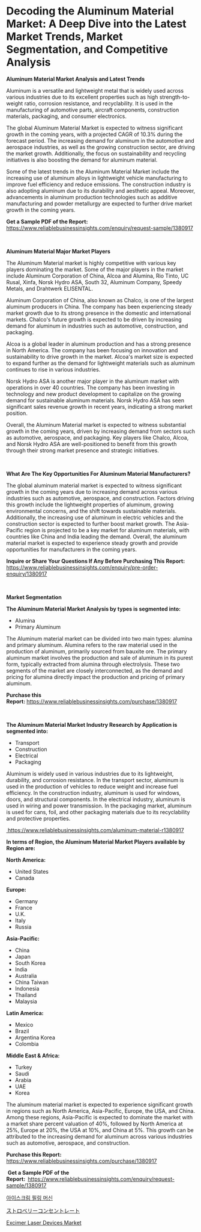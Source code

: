 <p><h1>Decoding the Aluminum Material Market: A Deep Dive into the Latest Market Trends, Market Segmentation, and Competitive Analysis</h1></p><p><strong>Aluminum Material Market Analysis and Latest Trends</strong></p>
<p><p>Aluminum is a versatile and lightweight metal that is widely used across various industries due to its excellent properties such as high strength-to-weight ratio, corrosion resistance, and recyclability. It is used in the manufacturing of automotive parts, aircraft components, construction materials, packaging, and consumer electronics.</p><p>The global Aluminum Material Market is expected to witness significant growth in the coming years, with a projected CAGR of 10.3% during the forecast period. The increasing demand for aluminum in the automotive and aerospace industries, as well as the growing construction sector, are driving the market growth. Additionally, the focus on sustainability and recycling initiatives is also boosting the demand for aluminum material.</p><p>Some of the latest trends in the Aluminum Material Market include the increasing use of aluminum alloys in lightweight vehicle manufacturing to improve fuel efficiency and reduce emissions. The construction industry is also adopting aluminum due to its durability and aesthetic appeal. Moreover, advancements in aluminum production technologies such as additive manufacturing and powder metallurgy are expected to further drive market growth in the coming years.</p></p>
<p><strong>Get a Sample PDF of the Report:&nbsp;</strong> <a href="https://www.reliablebusinessinsights.com/enquiry/request-sample/1380917">https://www.reliablebusinessinsights.com/enquiry/request-sample/1380917</a></p>
<p>&nbsp;</p>
<p><strong>Aluminum Material Major Market Players</strong></p>
<p><p>The Aluminum Material market is highly competitive with various key players dominating the market. Some of the major players in the market include Aluminum Corporation of China, Alcoa and Alumina, Rio Tinto, UC Rusal, Xinfa, Norsk Hydro ASA, South 32, Aluminum Company, Speedy Metals, and Drahtwerk ELISENTAL.</p><p>Aluminum Corporation of China, also known as Chalco, is one of the largest aluminum producers in China. The company has been experiencing steady market growth due to its strong presence in the domestic and international markets. Chalco's future growth is expected to be driven by increasing demand for aluminum in industries such as automotive, construction, and packaging.</p><p>Alcoa is a global leader in aluminum production and has a strong presence in North America. The company has been focusing on innovation and sustainability to drive growth in the market. Alcoa's market size is expected to expand further as the demand for lightweight materials such as aluminum continues to rise in various industries.</p><p>Norsk Hydro ASA is another major player in the aluminum market with operations in over 40 countries. The company has been investing in technology and new product development to capitalize on the growing demand for sustainable aluminum materials. Norsk Hydro ASA has seen significant sales revenue growth in recent years, indicating a strong market position.</p><p>Overall, the Aluminum Material market is expected to witness substantial growth in the coming years, driven by increasing demand from sectors such as automotive, aerospace, and packaging. Key players like Chalco, Alcoa, and Norsk Hydro ASA are well-positioned to benefit from this growth through their strong market presence and strategic initiatives.</p></p>
<p>&nbsp;</p>
<p><strong>What Are The Key Opportunities For Aluminum Material Manufacturers?</strong></p>
<p><p>The global aluminum material market is expected to witness significant growth in the coming years due to increasing demand across various industries such as automotive, aerospace, and construction. Factors driving this growth include the lightweight properties of aluminum, growing environmental concerns, and the shift towards sustainable materials. Additionally, the increasing use of aluminum in electric vehicles and the construction sector is expected to further boost market growth. The Asia-Pacific region is projected to be a key market for aluminum materials, with countries like China and India leading the demand. Overall, the aluminum material market is expected to experience steady growth and provide opportunities for manufacturers in the coming years.</p></p>
<p><strong>Inquire or Share Your Questions If Any Before Purchasing This Report:</strong> <a href="https://www.reliablebusinessinsights.com/enquiry/pre-order-enquiry/1380917">https://www.reliablebusinessinsights.com/enquiry/pre-order-enquiry/1380917</a></p>
<p>&nbsp;</p>
<p><strong>Market Segmentation</strong></p>
<p><strong>The Aluminum Material Market Analysis by types is segmented into:</strong></p>
<p><ul><li>Alumina</li><li>Primary Aluminum</li></ul></p>
<p><p>The Aluminum material market can be divided into two main types: alumina and primary aluminum. Alumina refers to the raw material used in the production of aluminum, primarily sourced from bauxite ore. The primary aluminum market involves the production and sale of aluminum in its purest form, typically extracted from alumina through electrolysis. These two segments of the market are closely interconnected, as the demand and pricing for alumina directly impact the production and pricing of primary aluminum.</p></p>
<p><strong>Purchase this Report:&nbsp;</strong><a href="https://www.reliablebusinessinsights.com/purchase/1380917">https://www.reliablebusinessinsights.com/purchase/1380917</a></p>
<p>&nbsp;</p>
<p><strong>The Aluminum Material Market Industry Research by Application is segmented into:</strong></p>
<p><ul><li>Transport</li><li>Construction</li><li>Electrical</li><li>Packaging</li></ul></p>
<p><p>Aluminum is widely used in various industries due to its lightweight, durability, and corrosion resistance. In the transport sector, aluminum is used in the production of vehicles to reduce weight and increase fuel efficiency. In the construction industry, aluminum is used for windows, doors, and structural components. In the electrical industry, aluminum is used in wiring and power transmission. In the packaging market, aluminum is used for cans, foil, and other packaging materials due to its recyclability and protective properties.</p></p>
<p><a href="https://www.reliablebusinessinsights.com/aluminum-material-r1380917">&nbsp;https://www.reliablebusinessinsights.com/aluminum-material-r1380917</a></p>
<p><strong>In terms of Region, the Aluminum Material Market Players available by Region are:</strong></p>
<p>
    <p> <strong> North America: </strong>
        <ul>
            <li>United States</li>
            <li>Canada</li>
        </ul>
        </p> 
    <p> <strong> Europe: </strong>
        <ul>
            <li>Germany</li>
            <li>France</li>
            <li>U.K.</li>
            <li>Italy</li>
            <li>Russia</li>
        </ul>
        </p> 
    <p> <strong> Asia-Pacific: </strong>
        <ul>
            <li>China</li>
            <li>Japan</li>
            <li>South Korea</li>
            <li>India</li>
            <li>Australia</li>
            <li>China Taiwan</li>
            <li>Indonesia</li>
            <li>Thailand</li>
            <li>Malaysia</li>
        </ul>
        </p> 
    <p> <strong> Latin America: </strong>
        <ul>
            <li>Mexico</li>
            <li>Brazil</li>
            <li>Argentina Korea</li>
            <li>Colombia</li>
        </ul>
        </p> 
    <p> <strong> Middle East & Africa: </strong>
        <ul>
            <li>Turkey</li>
            <li>Saudi</li>
            <li>Arabia</li>
            <li>UAE</li>
            <li>Korea</li>
        </ul>
    </p>
    </p>
<p><p>The aluminum material market is expected to experience significant growth in regions such as North America, Asia-Pacific, Europe, the USA, and China. Among these regions, Asia-Pacific is expected to dominate the market with a market share percent valuation of 40%, followed by North America at 25%, Europe at 20%, the USA at 10%, and China at 5%. This growth can be attributed to the increasing demand for aluminum across various industries such as automotive, aerospace, and construction.</p></p>
<p><strong>Purchase this Report: </strong><a href="https://www.reliablebusinessinsights.com/purchase/1380917">https://www.reliablebusinessinsights.com/purchase/1380917</a></p>
<p>&nbsp;<strong>Get a Sample PDF of the Report:&nbsp;&nbsp;</strong><a href="https://www.reliablebusinessinsights.com/enquiry/request-sample/1380917">https://www.reliablebusinessinsights.com/enquiry/request-sample/1380917</a></p>
<p><strong></strong></p>
<p><p><a href="https://github.com/xvz497517413/Market-Research-Report-List-3/blob/main/36483815095.md">아이스크림 필링 머신</a></p><p><a href="https://github.com/ksxzwxabcuynh011/Market-Research-Report-List-3/blob/main/40515401281.md">ストロベリーコンセントレート</a></p><p><a href="https://github.com/colme52/Market-Research-Report-List-1/blob/main/excimer-laser-devices-market.md">Excimer Laser Devices Market</a></p></p>